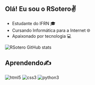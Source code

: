 ## Olá! Eu sou o RSotero✌️

- Estudante do IFRN 🎓
- Cursando Informática para a Internet 🌐
- Apaixonado por tecnologia 💻

![RSotero GitHub stats](https://github-readme-stats.vercel.app/api?username=RdGXyz&show_icons=true&theme=synthwave)

## Aprendendo✍️
<div style="display: inline_block">
    <img align="center" alt="html5" src="https://img.shields.io/badge/HTML5-E34F26?style=for-the-badge&logo=html5&logoColor=white" />
    <img align="center" alt="css3" src="https://img.shields.io/badge/CSS3-1572B6?style=for-the-badge&logo=css3&logoColor=white" />
    <img align="center" alt="python3" src="https://img.shields.io/badge/Python-14354C?style=for-the-badge&logo=python&logoColor=white" />
<div> 

